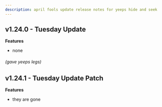 ```yaml
---
description: april fools update release notes for yeeps hide and seek
---
```

## v1.24.0 - Tuesday Update
**Features**

- none

###### (gave yeeps legs)

## v1.24.1 - Tuesday Update Patch
**Features**
- they are gone
